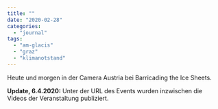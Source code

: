 ```yaml
---
title: ""
date: "2020-02-28"
categories: 
  - "journal"
tags: 
  - "am-glacis"
  - "graz"
  - "klimanotstand"
---
```


Heute und morgen in der Camera Austria bei Barricading the Ice Sheets.

**Update, 6.4.2020:** Unter der URL des Events wurden inzwischen die Videos der Veranstaltung publiziert.
